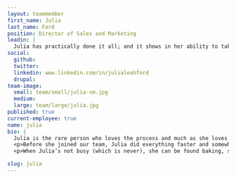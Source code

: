 ```yaml
---
layout: teammember
first_name: Julia
last_name: Ford
position: Director of Sales and Marketing
leadin: |
  Julia has practically done it all; and it shows in her ability to take on any project or opportunity that comes our way with grace and aplomb.
social:
  github:
  twitter:
  linkedin: www.linkedin.com/in/julialeahford
  drupal:
team-image:
  small: team/small/julia-sm.jpg
  medium:
  large: team/large/julia.jpg
published: true
current-employee: true
name: julia
bio: |
  Julia is the rare person who loves the process and much as she loves what’s possible. By that, of course, we mean that Julia is equally a thought partner in visioning and a project manager in execution—the perfect balance for directing our sales and marketing efforts. Surprising? Not to us! But maybe that’s because before she stepped into her current role at ThinkShout, Julia wrangled visions, timelines, and budgets as first a project manager, and then a client experience manager for 3 years, where she led some of our most complicated projects from kickoff to launch to the great satisfaction of our clients.
  <p>Before she joined our team, Julia did everything faster and somewhat more randomly than everyone else: After graduating from college a year early (she says it’s because it was so expensive—and we’ll give her that—but we think it’s just because she’s smart), she served the Portland community as a case manager at Central City Concern, delighted customers as a lead pastry chef, started her own catering and event management company (it still exists, and her cookies are supreme), and worked as a development director at a local school, leveraging relationship management systems and major gifts work to bring education to life.
  <p>When Julia’s not busy (which is never), she can be found baking, swimming, traveling, and practicing her Spanish.

slug: julia
---
```

